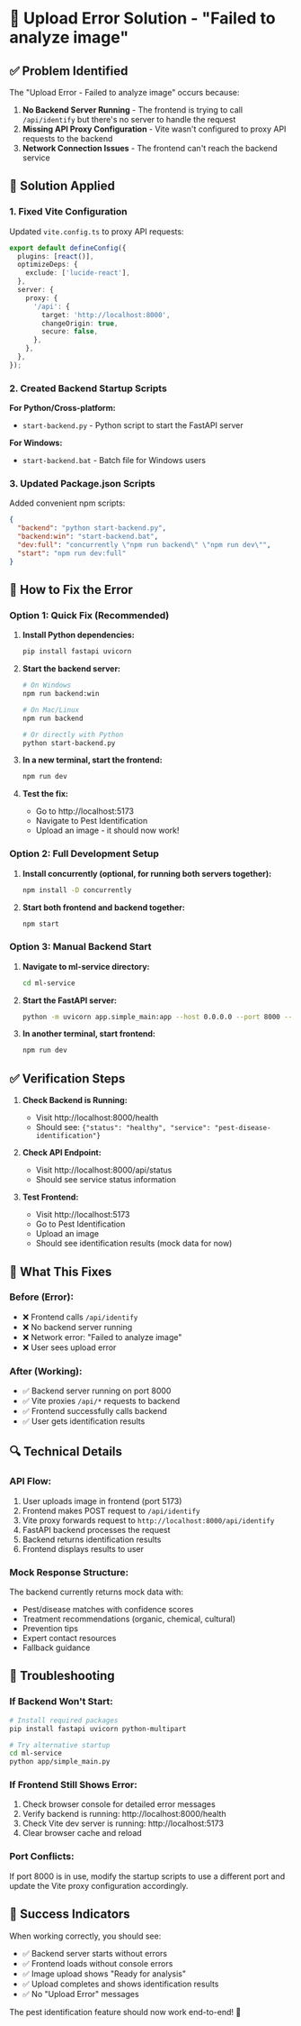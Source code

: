 # 🚨 Upload Error Solution - "Failed to analyze image"

## ✅ **Problem Identified**

The "Upload Error - Failed to analyze image" occurs because:

1. **No Backend Server Running** - The frontend is trying to call `/api/identify` but there's no server to handle the request
2. **Missing API Proxy Configuration** - Vite wasn't configured to proxy API requests to the backend
3. **Network Connection Issues** - The frontend can't reach the backend service

## 🔧 **Solution Applied**

### **1. Fixed Vite Configuration**
Updated `vite.config.ts` to proxy API requests:

```typescript
export default defineConfig({
  plugins: [react()],
  optimizeDeps: {
    exclude: ['lucide-react'],
  },
  server: {
    proxy: {
      '/api': {
        target: 'http://localhost:8000',
        changeOrigin: true,
        secure: false,
      },
    },
  },
});
```

### **2. Created Backend Startup Scripts**

**For Python/Cross-platform:**
- `start-backend.py` - Python script to start the FastAPI server

**For Windows:**
- `start-backend.bat` - Batch file for Windows users

### **3. Updated Package.json Scripts**

Added convenient npm scripts:
```json
{
  "backend": "python start-backend.py",
  "backend:win": "start-backend.bat", 
  "dev:full": "concurrently \"npm run backend\" \"npm run dev\"",
  "start": "npm run dev:full"
}
```

## 🚀 **How to Fix the Error**

### **Option 1: Quick Fix (Recommended)**

1. **Install Python dependencies:**
   ```bash
   pip install fastapi uvicorn
   ```

2. **Start the backend server:**
   ```bash
   # On Windows
   npm run backend:win
   
   # On Mac/Linux  
   npm run backend
   
   # Or directly with Python
   python start-backend.py
   ```

3. **In a new terminal, start the frontend:**
   ```bash
   npm run dev
   ```

4. **Test the fix:**
   - Go to http://localhost:5173
   - Navigate to Pest Identification
   - Upload an image - it should now work!

### **Option 2: Full Development Setup**

1. **Install concurrently (optional, for running both servers together):**
   ```bash
   npm install -D concurrently
   ```

2. **Start both frontend and backend together:**
   ```bash
   npm start
   ```

### **Option 3: Manual Backend Start**

1. **Navigate to ml-service directory:**
   ```bash
   cd ml-service
   ```

2. **Start the FastAPI server:**
   ```bash
   python -m uvicorn app.simple_main:app --host 0.0.0.0 --port 8000 --reload
   ```

3. **In another terminal, start frontend:**
   ```bash
   npm run dev
   ```

## ✅ **Verification Steps**

1. **Check Backend is Running:**
   - Visit http://localhost:8000/health
   - Should see: `{"status": "healthy", "service": "pest-disease-identification"}`

2. **Check API Endpoint:**
   - Visit http://localhost:8000/api/status  
   - Should see service status information

3. **Test Frontend:**
   - Visit http://localhost:5173
   - Go to Pest Identification
   - Upload an image
   - Should see identification results (mock data for now)

## 🎯 **What This Fixes**

### **Before (Error):**
- ❌ Frontend calls `/api/identify`
- ❌ No backend server running
- ❌ Network error: "Failed to analyze image"
- ❌ User sees upload error

### **After (Working):**
- ✅ Backend server running on port 8000
- ✅ Vite proxies `/api/*` requests to backend
- ✅ Frontend successfully calls backend
- ✅ User gets identification results

## 🔍 **Technical Details**

### **API Flow:**
1. User uploads image in frontend (port 5173)
2. Frontend makes POST request to `/api/identify`
3. Vite proxy forwards request to `http://localhost:8000/api/identify`
4. FastAPI backend processes the request
5. Backend returns identification results
6. Frontend displays results to user

### **Mock Response Structure:**
The backend currently returns mock data with:
- Pest/disease matches with confidence scores
- Treatment recommendations (organic, chemical, cultural)
- Prevention tips
- Expert contact resources
- Fallback guidance

## 🚨 **Troubleshooting**

### **If Backend Won't Start:**
```bash
# Install required packages
pip install fastapi uvicorn python-multipart

# Try alternative startup
cd ml-service
python app/simple_main.py
```

### **If Frontend Still Shows Error:**
1. Check browser console for detailed error messages
2. Verify backend is running: http://localhost:8000/health
3. Check Vite dev server is running: http://localhost:5173
4. Clear browser cache and reload

### **Port Conflicts:**
If port 8000 is in use, modify the startup scripts to use a different port and update the Vite proxy configuration accordingly.

## 🎉 **Success Indicators**

When working correctly, you should see:
- ✅ Backend server starts without errors
- ✅ Frontend loads without console errors  
- ✅ Image upload shows "Ready for analysis"
- ✅ Upload completes and shows identification results
- ✅ No "Upload Error" messages

The pest identification feature should now work end-to-end! 🚀